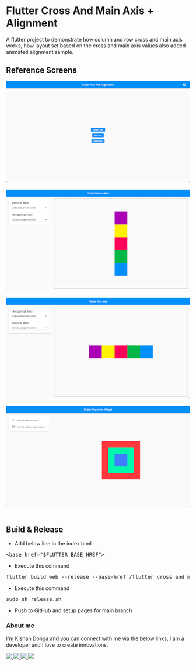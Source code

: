 # Flutter Cross And Main Axis + Alignment

A flutter project to demonstrate how column and row cross and main axis works, how layout set based on the cross and main axis values also added animated alignment sample.

## Reference Screens

![](resources/1.png)
<br>
<br>
![](resources/2.png)
<br>
<br>
![](resources/3.png)
<br>
<br>
![](resources/4.png)
<br>
<br>

## Build & Release

- Add below line in the index.html

<pre>
&lt;base href=&quot;$FLUTTER_BASE_HREF&quot;&gt;
</pre>

- Execute this command 

<pre>
flutter build web --release --base-href /flutter_cross_and_main_axis/
</pre>

- Execute this command

<pre>
sudo sh release.sh
</pre>

- Push to GitHub and setup pages for main branch

### About me

I'm Kishan Donga and you can connect with me via the below links, I am a developer and I love to create innovations.

<p>
    <a href="mailto:kishandonga.92@gmail.com">
        <img src="https://img.shields.io/badge/e‑mail-D14836.svg?style=for-the-badge&logo=GMail&logoColor=white" />
    </a>
    <a href="https://www.linkedin.com/in/ikd96/">
        <img src="https://img.shields.io/badge/linkedin-0077B5.svg?style=for-the-badge&logo=linkedin&logoColor=white" />
    </a>
    <a href="https://twitter.com/ikishan96">
        <img src="https://img.shields.io/badge/twitter-1DA1F2.svg?style=for-the-badge&logo=twitter&logoColor=white" />
    </a>
    <a href="https://www.instagram.com/ikishan96/">
        <img src="https://img.shields.io/badge/instagram-E4405F.svg?style=for-the-badge&logo=instagram&logoColor=white" />
    </a>
</p>
